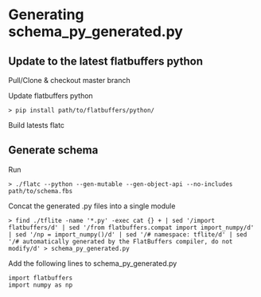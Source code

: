 # Generating schema_py_generated.py

## Update to the latest flatbuffers python

Pull/Clone & checkout master branch

Update flatbuffers python

    > pip install path/to/flatbuffers/python/

Build latests flatc

## Generate schema
    
Run 

    > ./flatc --python --gen-mutable --gen-object-api --no-includes path/to/schema.fbs

Concat the generated .py files into a single module
    
    > find ./tflite -name '*.py' -exec cat {} + | sed '/import flatbuffers/d' | sed '/from flatbuffers.compat import import_numpy/d' | sed '/np = import_numpy()/d' | sed '/# namespace: tflite/d' | sed '/# automatically generated by the FlatBuffers compiler, do not modify/d' > schema_py_generated.py

Add the following lines to schema_py_generated.py

    import flatbuffers
    import numpy as np
